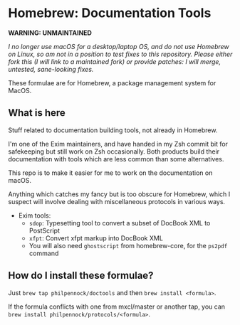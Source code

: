 Homebrew: Documentation Tools
=============================

**WARNING: UNMAINTAINED**

_I no longer use macOS for a desktop/laptop OS, and do not use Homebrew on Linux, so am not in a position to test fixes to this repository._
_Please either fork this (I will link to a maintained fork) or provide patches: I will merge, untested, sane-looking fixes._

These formulae are for Homebrew, a package management system for MacOS.

What is here
------------

Stuff related to documentation building tools, not already in Homebrew.

I'm one of the Exim maintainers, and have handed in my Zsh commit bit for
safekeeping but still work on Zsh occasionally.  Both products build their
documentation with tools which are less common than some alternatives.

This repo is to make it easier for me to work on the documentation on macOS.

Anything which catches my fancy but is too obscure for Homebrew, which I
suspect will involve dealing with miscellaneous protocols in various ways.

* Exim tools:
  + `sdop`: Typesetting tool to convert a subset of DocBook XML to PostScript
  + `xfpt`: Convert xfpt markup into DocBook XML
  + You will also need `ghostscript` from homebrew-core, for the `ps2pdf`
    command


How do I install these formulae?
--------------------------------

Just `brew tap philpennock/doctools` and then `brew install <formula>`.

If the formula conflicts with one from mxcl/master or another tap, you can
`brew install philpennock/protocols/<formula>`.


